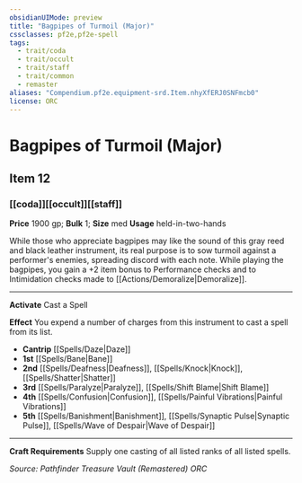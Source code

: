```yaml
---
obsidianUIMode: preview
title: "Bagpipes of Turmoil (Major)"
cssclasses: pf2e,pf2e-spell
tags:
  - trait/coda
  - trait/occult
  - trait/staff
  - trait/common
  - remaster
aliases: "Compendium.pf2e.equipment-srd.Item.nhyXfERJ0SNFmcb0"
license: ORC
---
```

# Bagpipes of Turmoil (Major)
## Item 12
### [[coda]][[occult]][[staff]]


**Price** 1900 gp; 
**Bulk** 1; **Size** med
**Usage** held-in-two-hands

While those who appreciate bagpipes may like the sound of this gray reed and black leather instrument, its real purpose is to sow turmoil against a performer's enemies, spreading discord with each note. While playing the bagpipes, you gain a +2 item bonus to Performance checks and to Intimidation checks made to [[Actions/Demoralize|Demoralize]].

* * *

**Activate** Cast a Spell

**Effect** You expend a number of charges from this instrument to cast a spell from its list.

*   **Cantrip** [[Spells/Daze|Daze]]
*   **1st** [[Spells/Bane|Bane]]
*   **2nd** [[Spells/Deafness|Deafness]], [[Spells/Knock|Knock]], [[Spells/Shatter|Shatter]]
*   **3rd** [[Spells/Paralyze|Paralyze]], [[Spells/Shift Blame|Shift Blame]]
*   **4th** [[Spells/Confusion|Confusion]], [[Spells/Painful Vibrations|Painful Vibrations]]
*   **5th** [[Spells/Banishment|Banishment]], [[Spells/Synaptic Pulse|Synaptic Pulse]], [[Spells/Wave of Despair|Wave of Despair]]

* * *

**Craft Requirements** Supply one casting of all listed ranks of all listed spells.

*Source: Pathfinder Treasure Vault (Remastered)*
*ORC*
